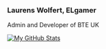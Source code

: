 ### Laurens Wolfert, ELgamer

Admin and Developer of BTE UK

[![My GitHub Stats](https://github-readme-stats.vercel.app/api/?username=LM-Wolfert&count_private=true&theme=tokyonight&showicons=true)]()

<!--
**LM-Wolfert/LM-Wolfert** is a ✨ _special_ ✨ repository because its `README.md` (this file) appears on your GitHub profile.

Here are some ideas to get you started:

- 🔭 I’m currently working on ...
- 🌱 I’m currently learning ...
- 👯 I’m looking to collaborate on ...
- 🤔 I’m looking for help with ...
- 💬 Ask me about ...
- 📫 How to reach me: ...
- 😄 Pronouns: ...
- ⚡ Fun fact: ...
-->
